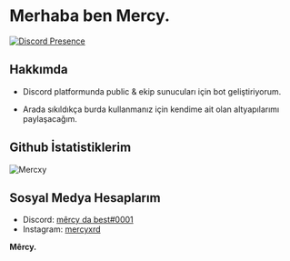 
# Merhaba ben Mercy.
[![Discord Presence](https://lanyard-profile-readme.vercel.app/api/596777458880086067)](https://discord.com/users/596777458880086067)
## Hakkımda
- Discord platformunda public & ekip sunucuları için bot geliştiriyorum.

- Arada sıkıldıkça burda kullanmanız için kendime ait olan altyapılarımı paylaşacağım.

## Github İstatistiklerim
![Mercxy](https://github-readme-stats.vercel.app/api?username=mercyxrd&show_icons=true&count_private=true&theme=react&hide_border=true&bg_color=0D1117)

## Sosyal Medya Hesaplarım
- Discord: [mêrcy da best#0001](https://discord.com/users/596777458880086067)
- Instagram: [mercyxrd](https://instagram.com/mercyxrd)




<b>Mêrcy.</b>
